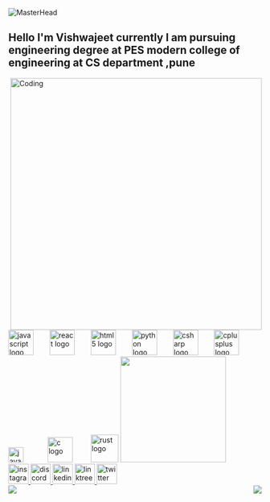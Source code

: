 ![MasterHead](https://repository-images.githubusercontent.com/588181932/e36ec678-7984-4cdd-8e4c-a3932772ff8e)
<h2 align="left">Hello I'm Vishwajeet currently I am pursuing engineering degree at PES modern college of engineering at CS department ,pune</h2>


<img align="right" alt="Coding" width="500" src="https://github.com/VishwajeetLondhe/VishwajeetLondhe/assets/126247101/3928c779-ca3a-4e88-a7b6-b243ad12f4e5">



<div align="left">
  <img src="https://cdn.jsdelivr.net/gh/devicons/devicon/icons/javascript/javascript-original.svg" height="50" alt="javascript logo"  />
  <img width="24" /> 
  <img src="https://cdn.jsdelivr.net/gh/devicons/devicon/icons/react/react-original.svg" height="50" alt="react logo"  />
  <img width="24" />
  <img src="https://cdn.jsdelivr.net/gh/devicons/devicon/icons/html5/html5-original.svg" height="50" alt="html5 logo"  />
  <img width="24" />
  <img src="https://cdn.jsdelivr.net/gh/devicons/devicon/icons/python/python-original.svg" height="50" alt="python logo"  />
  <img width="24" />
  <img src="https://cdn.jsdelivr.net/gh/devicons/devicon/icons/csharp/csharp-original.svg" height="50" alt="csharp logo"  />
  <img width="24" />
  <img src="https://cdn.jsdelivr.net/gh/devicons/devicon/icons/cplusplus/cplusplus-original.svg" height="50" alt="cplusplus logo"  />
  <img width="24" />
  <img src="https://cdn.jsdelivr.net/gh/devicons/devicon/icons/java/java-original.svg" height="30" alt="java logo"  />
  <img width="40" />
  <img src="https://cdn.jsdelivr.net/gh/devicons/devicon/icons/c/c-original.svg" height="50" alt="c logo"  />
  <img width="28" />
  <img src="https://cdn.jsdelivr.net/gh/devicons/devicon/icons/rust/rust-plain.svg" height="55" alt="rust logo"  />
   <img src="https://media.giphy.com/media/WUlplcMpOCEmTGBtBW/giphy.gif" width="210">
</div>



<div align="left">
  <a href="https://instagram.com/vishwajeet_0104?igshid=MzNlNGNkZWQ4Mg==" target="_blank">
    <img src="https://img.shields.io/static/v1?message=Instagram&logo=instagram&label=&color=E4405F&logoColor=white&labelColor=&style=for-the-badge" height="40" alt="instagram logo"  />
  </a>
  <a href="https://discord.gg/mruAjdRcPh" target="_blank">
    <img src="https://img.shields.io/static/v1?message=Discord&logo=discord&label=&color=7289DA&logoColor=white&labelColor=&style=for-the-badge" height="40" alt="discord logo"  />
  </a>
  <a href="https://www.linkedin.com/in/vishwajeetlondhe" target="_blank">
    <img src="https://img.shields.io/static/v1?message=LinkedIn&logo=linkedin&label=&color=0077B5&logoColor=white&labelColor=&style=for-the-badge" height="40" alt="linkedin logo"  />
  </a>
  <a href="https://linktr.ee/vishwajeetlondhe" target="_blank">
    <img src="https://img.shields.io/static/v1?message=Linktree&logo=linktree&label=&color=1de9b6&logoColor=white&labelColor=&style=for-the-badge" height="40" alt="linktree logo"  />
  </a>
  <a href="https://twitter.com/Vishwajeet0104?t=CkC5LRPbGmijymFcvW42_g&s=09" target="_blank">
    <img src="https://img.shields.io/static/v1?message=Twitter&logo=twitter&label=&color=1DA1F2&logoColor=white&labelColor=&style=for-the-badge" height="40" alt="twitter logo"  />
  </a>
</div>
  <img align="left" src="https://github-readme-stats.vercel.app/api?username=VishwajeetLondhe&theme=highcontrast&show_icons=true&hide_border=false&count_private=true")</a>
  <img align="right" src="https://github-readme-streak-stats.herokuapp.com/?user=VishwajeetLondhe&theme=highcontrast&hide_border=false")</a>

